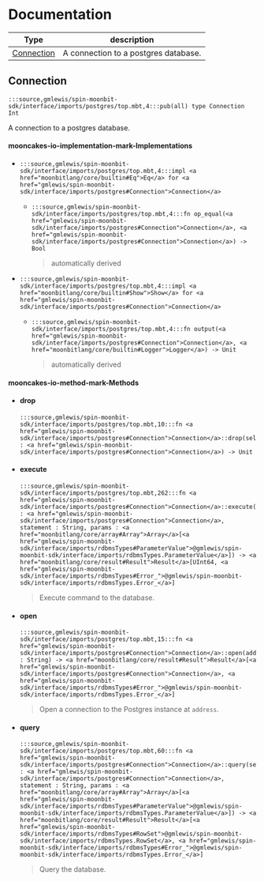 # Documentation
|Type|description|
|---|---|
|[Connection](#Connection)| A connection to a postgres database.|

## Connection

```moonbit
:::source,gmlewis/spin-moonbit-sdk/interface/imports/postgres/top.mbt,4:::pub(all) type Connection Int
```
 A connection to a postgres database.

#### mooncakes-io-implementation-mark-Implementations
- ```moonbit
  :::source,gmlewis/spin-moonbit-sdk/interface/imports/postgres/top.mbt,4:::impl <a href="moonbitlang/core/builtin#Eq">Eq</a> for <a href="gmlewis/spin-moonbit-sdk/interface/imports/postgres#Connection">Connection</a>
  ```
  > 
  * ```moonbit
    :::source,gmlewis/spin-moonbit-sdk/interface/imports/postgres/top.mbt,4:::fn op_equal(<a href="gmlewis/spin-moonbit-sdk/interface/imports/postgres#Connection">Connection</a>, <a href="gmlewis/spin-moonbit-sdk/interface/imports/postgres#Connection">Connection</a>) -> Bool
    ```
    > automatically derived
- ```moonbit
  :::source,gmlewis/spin-moonbit-sdk/interface/imports/postgres/top.mbt,4:::impl <a href="moonbitlang/core/builtin#Show">Show</a> for <a href="gmlewis/spin-moonbit-sdk/interface/imports/postgres#Connection">Connection</a>
  ```
  > 
  * ```moonbit
    :::source,gmlewis/spin-moonbit-sdk/interface/imports/postgres/top.mbt,4:::fn output(<a href="gmlewis/spin-moonbit-sdk/interface/imports/postgres#Connection">Connection</a>, <a href="moonbitlang/core/builtin#Logger">Logger</a>) -> Unit
    ```
    > automatically derived

#### mooncakes-io-method-mark-Methods
- #### drop
  ```moonbit
  :::source,gmlewis/spin-moonbit-sdk/interface/imports/postgres/top.mbt,10:::fn <a href="gmlewis/spin-moonbit-sdk/interface/imports/postgres#Connection">Connection</a>::drop(self : <a href="gmlewis/spin-moonbit-sdk/interface/imports/postgres#Connection">Connection</a>) -> Unit
  ```
  > 
- #### execute
  ```moonbit
  :::source,gmlewis/spin-moonbit-sdk/interface/imports/postgres/top.mbt,262:::fn <a href="gmlewis/spin-moonbit-sdk/interface/imports/postgres#Connection">Connection</a>::execute(self : <a href="gmlewis/spin-moonbit-sdk/interface/imports/postgres#Connection">Connection</a>, statement : String, params : <a href="moonbitlang/core/array#Array">Array</a>[<a href="gmlewis/spin-moonbit-sdk/interface/imports/rdbmsTypes#ParameterValue">@gmlewis/spin-moonbit-sdk/interface/imports/rdbmsTypes.ParameterValue</a>]) -> <a href="moonbitlang/core/result#Result">Result</a>[UInt64, <a href="gmlewis/spin-moonbit-sdk/interface/imports/rdbmsTypes#Error_">@gmlewis/spin-moonbit-sdk/interface/imports/rdbmsTypes.Error_</a>]
  ```
  >  Execute command to the database.
- #### open
  ```moonbit
  :::source,gmlewis/spin-moonbit-sdk/interface/imports/postgres/top.mbt,15:::fn <a href="gmlewis/spin-moonbit-sdk/interface/imports/postgres#Connection">Connection</a>::open(address : String) -> <a href="moonbitlang/core/result#Result">Result</a>[<a href="gmlewis/spin-moonbit-sdk/interface/imports/postgres#Connection">Connection</a>, <a href="gmlewis/spin-moonbit-sdk/interface/imports/rdbmsTypes#Error_">@gmlewis/spin-moonbit-sdk/interface/imports/rdbmsTypes.Error_</a>]
  ```
  >  Open a connection to the Postgres instance at `address`.
- #### query
  ```moonbit
  :::source,gmlewis/spin-moonbit-sdk/interface/imports/postgres/top.mbt,60:::fn <a href="gmlewis/spin-moonbit-sdk/interface/imports/postgres#Connection">Connection</a>::query(self : <a href="gmlewis/spin-moonbit-sdk/interface/imports/postgres#Connection">Connection</a>, statement : String, params : <a href="moonbitlang/core/array#Array">Array</a>[<a href="gmlewis/spin-moonbit-sdk/interface/imports/rdbmsTypes#ParameterValue">@gmlewis/spin-moonbit-sdk/interface/imports/rdbmsTypes.ParameterValue</a>]) -> <a href="moonbitlang/core/result#Result">Result</a>[<a href="gmlewis/spin-moonbit-sdk/interface/imports/rdbmsTypes#RowSet">@gmlewis/spin-moonbit-sdk/interface/imports/rdbmsTypes.RowSet</a>, <a href="gmlewis/spin-moonbit-sdk/interface/imports/rdbmsTypes#Error_">@gmlewis/spin-moonbit-sdk/interface/imports/rdbmsTypes.Error_</a>]
  ```
  >  Query the database.
